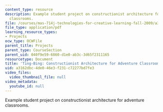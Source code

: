 ```yaml
---
content_type: resource
description: Example student project on constructionist architecture for adventure
  classrooms.
file: /courses/mas-714j-technologies-for-creative-learning-fall-2009/a3162dbc4de046e3f231c72277bd7fe3_MITMAS_714JF09_proj2_brief.pdf
file_type: application/pdf
learning_resource_types:
- Projects
ocw_type: OCWFile
parent_title: Projects
parent_type: CourseSection
parent_uid: 040f9e59-6860-d1e0-ab3c-3d65f2311165
resourcetype: Document
title: 'Ting-Bing: Constructionist Architecture for Adventure Classrooms'
uid: a3162dbc-4de0-46e3-f231-c72277bd7fe3
video_files:
  video_thumbnail_file: null
video_metadata:
  youtube_id: null
---
```

Example student project on constructionist architecture for adventure classrooms.

